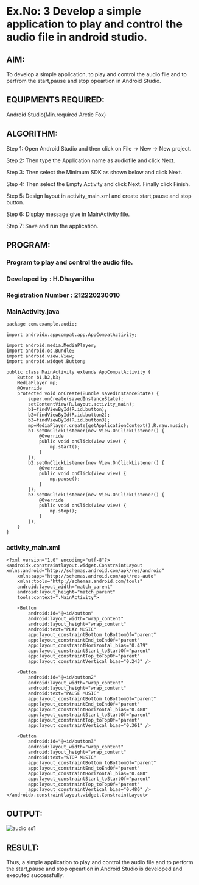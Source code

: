 # Ex.No: 3 Develop a simple application to play and control the audio file in android studio.

## AIM:

To develop a simple application, to play and control the audio file and to perfrom the start,pause and stop opeartion in Android Studio.

## EQUIPMENTS REQUIRED:

Android Studio(Min.required Arctic Fox)

## ALGORITHM:

Step 1: Open Android Studio and then click on File -> New -> New project.

Step 2: Then type the Application name as audiofile and click Next. 

Step 3: Then select the Minimum SDK as shown below and click Next.

Step 4: Then select the Empty Activity and click Next. Finally click Finish.

Step 5: Design layout in activity_main.xml and create start,pause and stop button.

Step 6: Display message give in MainActivity file.

Step 7: Save and run the application.

## PROGRAM:
### Program to play and control the audio file.
### Developed by        : H.Dhayanitha
### Registration Number : 212220230010

### MainActivity.java
```
package com.example.audio;

import androidx.appcompat.app.AppCompatActivity;

import android.media.MediaPlayer;
import android.os.Bundle;
import android.view.View;
import android.widget.Button;

public class MainActivity extends AppCompatActivity {
    Button b1,b2,b3;
    MediaPlayer mp;
    @Override
    protected void onCreate(Bundle savedInstanceState) {
        super.onCreate(savedInstanceState);
        setContentView(R.layout.activity_main);
        b1=findViewById(R.id.button);
        b2=findViewById(R.id.button2);
        b3=findViewById(R.id.button3);
        mp=MediaPlayer.create(getApplicationContext(),R.raw.music);
        b1.setOnClickListener(new View.OnClickListener() {
            @Override
            public void onClick(View view) {
                mp.start();
            }
        });
        b2.setOnClickListener(new View.OnClickListener() {
            @Override
            public void onClick(View view) {
                mp.pause();
            }
        });
        b3.setOnClickListener(new View.OnClickListener() {
            @Override
            public void onClick(View view) {
                mp.stop();
            }
        });
    }
}
```
### activity_main.xml
```
<?xml version="1.0" encoding="utf-8"?>
<androidx.constraintlayout.widget.ConstraintLayout xmlns:android="http://schemas.android.com/apk/res/android"
    xmlns:app="http://schemas.android.com/apk/res-auto"
    xmlns:tools="http://schemas.android.com/tools"
    android:layout_width="match_parent"
    android:layout_height="match_parent"
    tools:context=".MainActivity">

    <Button
        android:id="@+id/button"
        android:layout_width="wrap_content"
        android:layout_height="wrap_content"
        android:text="PLAY MUSIC"
        app:layout_constraintBottom_toBottomOf="parent"
        app:layout_constraintEnd_toEndOf="parent"
        app:layout_constraintHorizontal_bias="0.479"
        app:layout_constraintStart_toStartOf="parent"
        app:layout_constraintTop_toTopOf="parent"
        app:layout_constraintVertical_bias="0.243" />

    <Button
        android:id="@+id/button2"
        android:layout_width="wrap_content"
        android:layout_height="wrap_content"
        android:text="PAUSE MUSIC"
        app:layout_constraintBottom_toBottomOf="parent"
        app:layout_constraintEnd_toEndOf="parent"
        app:layout_constraintHorizontal_bias="0.488"
        app:layout_constraintStart_toStartOf="parent"
        app:layout_constraintTop_toTopOf="parent"
        app:layout_constraintVertical_bias="0.361" />

    <Button
        android:id="@+id/button3"
        android:layout_width="wrap_content"
        android:layout_height="wrap_content"
        android:text="STOP MUSIC"
        app:layout_constraintBottom_toBottomOf="parent"
        app:layout_constraintEnd_toEndOf="parent"
        app:layout_constraintHorizontal_bias="0.488"
        app:layout_constraintStart_toStartOf="parent"
        app:layout_constraintTop_toTopOf="parent"
        app:layout_constraintVertical_bias="0.486" />
</androidx.constraintlayout.widget.ConstraintLayout>
```
## OUTPUT:

![audio ss1](https://user-images.githubusercontent.com/75235293/200329802-27f6675b-a38d-4b69-9299-beb473497335.png)

## RESULT:
Thus, a simple application to play and control the audio file and to perform the start,pause and stop opeartion in Android Studio is developed and executed successfully.
